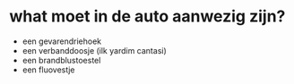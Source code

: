 # what moet in de auto aanwezig zijn?

- een gevarendriehoek
- een verbanddoosje (ilk yardim cantasi)
- een brandblustoestel
- een fluovestje
